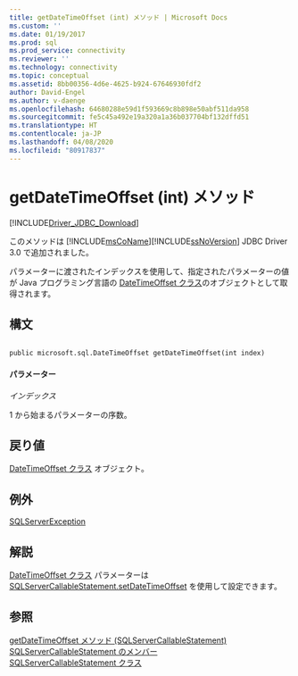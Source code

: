 ```yaml
---
title: getDateTimeOffset (int) メソッド | Microsoft Docs
ms.custom: ''
ms.date: 01/19/2017
ms.prod: sql
ms.prod_service: connectivity
ms.reviewer: ''
ms.technology: connectivity
ms.topic: conceptual
ms.assetid: 8bb00356-4d6e-4625-b924-67646930fdf2
author: David-Engel
ms.author: v-daenge
ms.openlocfilehash: 64680288e59d1f593669c8b898e50abf511da958
ms.sourcegitcommit: fe5c45a492e19a320a1a36b037704bf132dffd51
ms.translationtype: HT
ms.contentlocale: ja-JP
ms.lasthandoff: 04/08/2020
ms.locfileid: "80917837"
---
```

# <a name="getdatetimeoffset-method-int"></a>getDateTimeOffset (int) メソッド
[!INCLUDE[Driver_JDBC_Download](../../../includes/driver_jdbc_download.md)]

  このメソッドは [!INCLUDE[msCoName](../../../includes/msconame_md.md)][!INCLUDE[ssNoVersion](../../../includes/ssnoversion-md.md)] JDBC Driver 3.0 で追加されました。  
  
 パラメーターに渡されたインデックスを使用して、指定されたパラメーターの値が Java プログラミング言語の [DateTimeOffset クラス](../../../connect/jdbc/reference/datetimeoffset-class.md)のオブジェクトとして取得されます。  
  
## <a name="syntax"></a>構文  
  
```  
  
public microsoft.sql.DateTimeOffset getDateTimeOffset(int index)  
```  
  
#### <a name="parameters"></a>パラメーター  
 *インデックス*  
  
 1 から始まるパラメーターの序数。  
  
## <a name="return-value"></a>戻り値  
 [DateTimeOffset クラス](../../../connect/jdbc/reference/datetimeoffset-class.md) オブジェクト。  
  
## <a name="exceptions"></a>例外  
 [SQLServerException](../../../connect/jdbc/reference/sqlserverexception-class.md)  
  
## <a name="remarks"></a>解説  
 [DateTimeOffset クラス](../../../connect/jdbc/reference/datetimeoffset-class.md) パラメーターは [SQLServerCallableStatement.setDateTimeOffset](../../../connect/jdbc/reference/setdatetimeoffset-method-sqlservercallablestatement.md) を使用して設定できます。  
  
## <a name="see-also"></a>参照  
 [getDateTimeOffset メソッド &#40;SQLServerCallableStatement&#41;](../../../connect/jdbc/reference/getdatetimeoffset-method-sqlservercallablestatement.md)   
 [SQLServerCallableStatement のメンバー](../../../connect/jdbc/reference/sqlservercallablestatement-members.md)   
 [SQLServerCallableStatement クラス](../../../connect/jdbc/reference/sqlservercallablestatement-class.md)  
  
  
